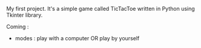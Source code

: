 My first project.
It's a simple game called TicTacToe written in Python using Tkinter library.

Coming : 
  - modes : play with a computer OR play by yourself
